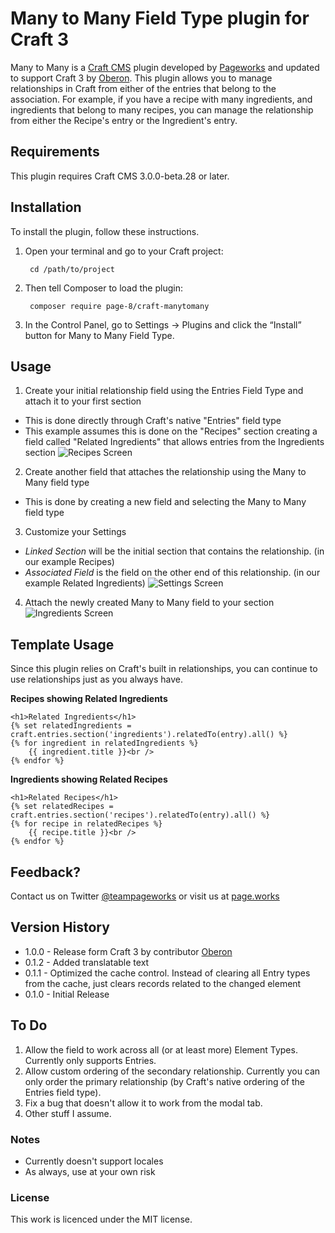 # Many to Many Field Type plugin for Craft 3

Many to Many is a [Craft CMS](http://www.craftcms.com) plugin developed by [Pageworks](https://www.page.works) and updated to support Craft 3 by [Oberon](https://www.oberon.nl). This plugin allows you to manage relationships in Craft from either of the entries that belong to the association. For example, if you have a recipe with many ingredients, and ingredients that belong to many recipes, you can manage the relationship from either the Recipe's entry or the Ingredient's entry.

## Requirements

This plugin requires Craft CMS 3.0.0-beta.28 or later.

## Installation

To install the plugin, follow these instructions.

1. Open your terminal and go to your Craft project:

        cd /path/to/project

2. Then tell Composer to load the plugin:

        composer require page-8/craft-manytomany

3. In the Control Panel, go to Settings → Plugins and click the “Install” button for Many to Many Field Type.

## Usage
1. Create your initial relationship field using the Entries Field Type and attach it to your first section
  * This is done directly through Craft's native "Entries" field type
  * This example assumes this is done on the "Recipes" section creating a field called "Related Ingredients" that allows entries from the Ingredients section
![Recipes Screen](https://raw.githubusercontent.com/page-8/craft-manytomany/master/resources/screenshots/recipes-view.png)
2. Create another field that attaches the relationship using the Many to Many field type
  * This is done by creating a new field and selecting the Many to Many field type
3. Customize your Settings
  * *Linked Section* will be the initial section that contains the relationship. (in our example Recipes)
  * *Associated Field* is the field on the other end of this relationship. (in our example Related Ingredients)
![Settings Screen](https://raw.githubusercontent.com/page-8/craft-manytomany/master/resources/screenshots/settings.png)
4. Attach the newly created Many to Many field to your section
![Ingredients Screen](https://raw.githubusercontent.com/page-8/craft-manytomany/master/resources/screenshots/ingredients-view.png)

## Template Usage
Since this plugin relies on Craft's built in relationships, you can continue to use relationships just as you always have.

**Recipes showing Related Ingredients**
```
<h1>Related Ingredients</h1>
{% set relatedIngredients = craft.entries.section('ingredients').relatedTo(entry).all() %}
{% for ingredient in relatedIngredients %}
    {{ ingredient.title }}<br />
{% endfor %}
```

**Ingredients showing Related Recipes**
```
<h1>Related Recipes</h1>
{% set relatedRecipes = craft.entries.section('recipes').relatedTo(entry).all() %}
{% for recipe in relatedRecipes %}
    {{ recipe.title }}<br />
{% endfor %}
```

## Feedback?
Contact us on Twitter [@teampageworks](https://twitter.com/teampageworks) or visit us at [page.works](https://www.page.works)

## Version History
* 1.0.0 - Release form Craft 3 by contributor [Oberon](https://www.oberon.nl)
* 0.1.2 - Added translatable text
* 0.1.1 - Optimized the cache control. Instead of clearing all Entry types from the cache, just clears records related to the changed element
* 0.1.0 - Initial Release

## To Do
1. Allow the field to work across all (or at least more) Element Types. Currently only supports Entries.
2. Allow custom ordering of the secondary relationship. Currently you can only order the primary relationship (by Craft's native ordering of the Entries field type).
3. Fix a bug that doesn't allow it to work from the modal tab.
4. Other stuff I assume.

### Notes
* Currently doesn't support locales
* As always, use at your own risk

### License
This work is licenced under the MIT license.

